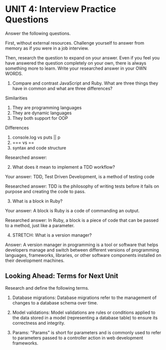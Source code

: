 # UNIT 4: Interview Practice Questions

Answer the following questions.

First, without external resources. Challenge yourself to answer from memory as if you were in a job interview.

Then, research the question to expand on your answer. Even if you feel you have answered the question completely on your own, there is always something more to learn. Write your researched answer in your OWN WORDS.

1. Compare and contrast JavaScript and Ruby. What are three things they have in common and what are three differences?

Similarities

1. They are programming languages
2. They are dynamic languages
3. They both support for OOP

Differences

1. console.log vs puts || p
2. === vs ==
3. syntax and code structure

Researched answer:

2. What does it mean to implement a TDD workflow?

Your answer: TDD, Test Driven Development, is a method of testing code

Researched answer: TDD is the philosophy of writing tests before it fails on purpose and creating the code to pass.

3. What is a block in Ruby?

Your answer: A block is Ruby is a code of commanding an output.

Researched answer: In Ruby, a block is a piece of code that can be passed to a method, just like a parameter. 

4. STRETCH: What is a version manager?

Answer: A version manager in programming is a tool or software that helps developers manage and switch between different versions of programming languages, frameworks, libraries, or other software components installed on their development machines. 

## Looking Ahead: Terms for Next Unit

Research and define the following terms.

1. Database migrations: Database migrations refer to the management of changes to a database schema over time. 

2. Model validations: Model validations are rules or conditions applied to the data stored in a model (representing a database table) to ensure its correctness and integrity. 

3. Params: "Params" is short for parameters and is commonly used to refer to parameters passed to a controller action in web development frameworks.
